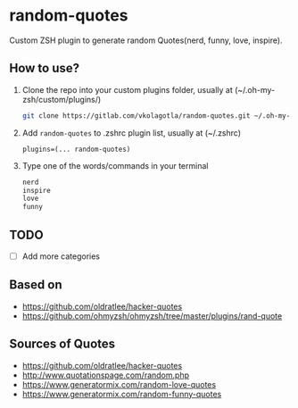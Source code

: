 # random-quotes

Custom ZSH plugin to generate random Quotes(nerd, funny, love, inspire).

## How to use?

1. Clone the repo into your custom plugins folder, usually at (~/.oh-my-zsh/custom/plugins/)

   ```bash
   git clone https://gitlab.com/vkolagotla/random-quotes.git ~/.oh-my-zsh/custom/plugins/random-quotes
   ```

2. Add `random-quotes` to .zshrc plugin list, usually at (~/.zshrc)

   ```
   plugins=(... random-quotes)
   ```

3. Type one of the words/commands in your terminal

   ```bash
   nerd
   inspire
   love
   funny
   ```

## TODO

- [ ] Add more categories

## Based on

* https://github.com/oldratlee/hacker-quotes
* https://github.com/ohmyzsh/ohmyzsh/tree/master/plugins/rand-quote

## Sources of Quotes

* https://github.com/oldratlee/hacker-quotes
* http://www.quotationspage.com/random.php
* https://www.generatormix.com/random-love-quotes
* https://www.generatormix.com/random-funny-quotes